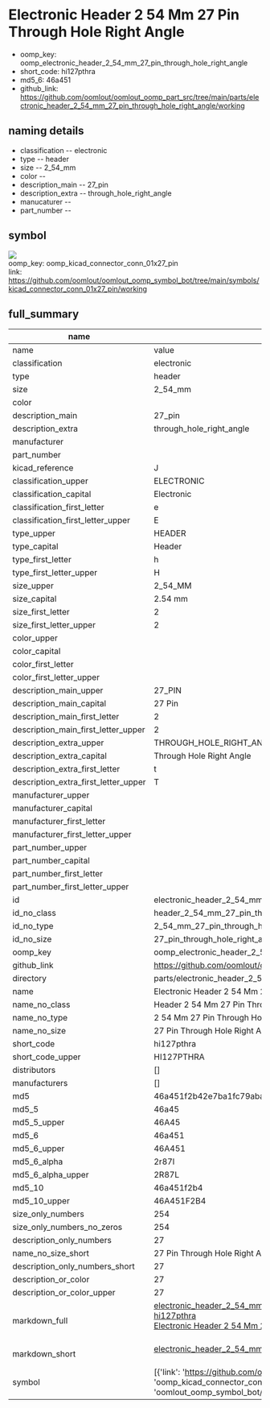# Electronic Header 2 54 Mm 27 Pin Through Hole Right Angle

  
* oomp_key: oomp_electronic_header_2_54_mm_27_pin_through_hole_right_angle 
* short_code: hi127pthra
* md5_6: 46a451  
* github_link: https://github.com/oomlout/oomlout_oomp_part_src/tree/main/parts/electronic_header_2_54_mm_27_pin_through_hole_right_angle/working  
## naming details
* classification -- electronic
* type -- header
* size -- 2_54_mm
* color -- 
* description_main -- 27_pin
* description_extra -- through_hole_right_angle
* manucaturer -- 
* part_number -- 



## symbol

![](symbol/{index}}/working/working_600.png)  
oomp_key: oomp_kicad_connector_conn_01x27_pin  
link: https://github.com/oomlout/oomlout_oomp_symbol_bot/tree/main/symbols/kicad_connector_conn_01x27_pin/working  


## full_summary
| name | value | 
| --- | --- | 
| name | value | 
| classification | electronic | 
| type | header | 
| size | 2_54_mm | 
| color |  | 
| description_main | 27_pin | 
| description_extra | through_hole_right_angle | 
| manufacturer |  | 
| part_number |  | 
| kicad_reference | J | 
| classification_upper | ELECTRONIC | 
| classification_capital | Electronic | 
| classification_first_letter | e | 
| classification_first_letter_upper | E | 
| type_upper | HEADER | 
| type_capital | Header | 
| type_first_letter | h | 
| type_first_letter_upper | H | 
| size_upper | 2_54_MM | 
| size_capital | 2.54 mm | 
| size_first_letter | 2 | 
| size_first_letter_upper | 2 | 
| color_upper |  | 
| color_capital |  | 
| color_first_letter |  | 
| color_first_letter_upper |  | 
| description_main_upper | 27_PIN | 
| description_main_capital | 27 Pin | 
| description_main_first_letter | 2 | 
| description_main_first_letter_upper | 2 | 
| description_extra_upper | THROUGH_HOLE_RIGHT_ANGLE | 
| description_extra_capital | Through Hole Right Angle | 
| description_extra_first_letter | t | 
| description_extra_first_letter_upper | T | 
| manufacturer_upper |  | 
| manufacturer_capital |  | 
| manufacturer_first_letter |  | 
| manufacturer_first_letter_upper |  | 
| part_number_upper |  | 
| part_number_capital |  | 
| part_number_first_letter |  | 
| part_number_first_letter_upper |  | 
| id | electronic_header_2_54_mm_27_pin_through_hole_right_angle | 
| id_no_class | header_2_54_mm_27_pin_through_hole_right_angle | 
| id_no_type | 2_54_mm_27_pin_through_hole_right_angle | 
| id_no_size | 27_pin_through_hole_right_angle | 
| oomp_key | oomp_electronic_header_2_54_mm_27_pin_through_hole_right_angle | 
| github_link | https://github.com/oomlout/oomlout_oomp_part_src/tree/main/parts/electronic_header_2_54_mm_27_pin_through_hole_right_angle/working | 
| directory | parts/electronic_header_2_54_mm_27_pin_through_hole_right_angle | 
| name | Electronic Header 2 54 Mm 27 Pin Through Hole Right Angle | 
| name_no_class | Header 2 54 Mm 27 Pin Through Hole Right Angle | 
| name_no_type | 2 54 Mm 27 Pin Through Hole Right Angle | 
| name_no_size | 27 Pin Through Hole Right Angle | 
| short_code | hi127pthra | 
| short_code_upper | HI127PTHRA | 
| distributors | [] | 
| manufacturers | [] | 
| md5 | 46a451f2b42e7ba1fc79aba0e6b45a71 | 
| md5_5 | 46a45 | 
| md5_5_upper | 46A45 | 
| md5_6 | 46a451 | 
| md5_6_upper | 46A451 | 
| md5_6_alpha | 2r87l | 
| md5_6_alpha_upper | 2R87L | 
| md5_10 | 46a451f2b4 | 
| md5_10_upper | 46A451F2B4 | 
| size_only_numbers | 254 | 
| size_only_numbers_no_zeros | 254 | 
| description_only_numbers | 27 | 
| name_no_size_short | 27 Pin Through Hole Right Angle | 
| description_only_numbers_short | 27 | 
| description_or_color | 27 | 
| description_or_color_upper | 27 | 
| markdown_full | [electronic_header_2_54_mm_27_pin_through_hole_right_angle](https://github.com/oomlout/oomlout_oomp_part_src/tree/main/parts/electronic_header_2_54_mm_27_pin_through_hole_right_angle/working)<br>[hi127pthra](https://github.com/oomlout/oomlout_oomp_part_src/tree/main/parts/electronic_header_2_54_mm_27_pin_through_hole_right_angle/working)<br>[Electronic Header 2 54 Mm 27 Pin Through Hole Right Angle](https://github.com/oomlout/oomlout_oomp_part_src/tree/main/parts/electronic_header_2_54_mm_27_pin_through_hole_right_angle/working)<br><br> | 
| markdown_short | [electronic_header_2_54_mm_27_pin_through_hole_right_angle](https://github.com/oomlout/oomlout_oomp_part_src/tree/main/parts/electronic_header_2_54_mm_27_pin_through_hole_right_angle/working)<br><br> | 
| symbol | [{'link': 'https://github.com/oomlout/oomlout_oomp_symbol_bot/tree/main/symbols/kicad_connector_conn_01x27_pin', 'oomp_key': 'oomp_kicad_connector_conn_01x27_pin', 'directory': 'oomlout_oomp_symbol_bot/symbols/kicad_connector_conn_01x27_pin//working/working.kicad_sym', 'index': 0}] | 
